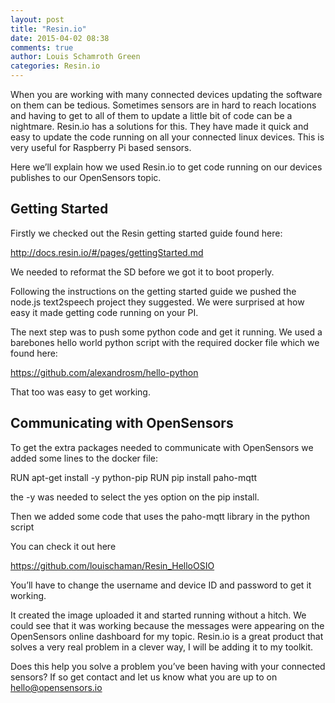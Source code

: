 ```yaml
---
layout: post
title: "Resin.io"
date: 2015-04-02 08:38
comments: true
author: Louis Schamroth Green
categories: Resin.io
---
```


When you are working with many connected devices updating the software on them can be tedious. Sometimes sensors are in hard to reach locations and having to get to all of them to update a little bit of code can be a nightmare. Resin.io has a solutions for this. They have made it quick and easy to update the code running on all your connected linux devices. This is very useful for Raspberry Pi based sensors. 

Here we’ll explain how we used Resin.io to get code running on our devices publishes to our OpenSensors topic. 

## Getting Started

Firstly we checked out the Resin getting started guide found here:

http://docs.resin.io/#/pages/gettingStarted.md

We needed to reformat the SD before we got it to boot properly.

Following the instructions on the getting started guide we pushed the node.js text2speech project they suggested. We were surprised at how easy it made getting code running on your PI.

The next step was to push some python code and get it running. We used a barebones hello world python script with the required docker file which we found here:

https://github.com/alexandrosm/hello-python

That too was easy to get working. 


## Communicating with OpenSensors

To get the extra packages needed to communicate with OpenSensors we added some lines to the docker file:

RUN apt-get install -y python-pip
RUN pip install paho-mqtt

the -y was needed to select the yes option on the pip install. 

Then we added some code that uses the paho-mqtt library in the python script

You can check it out here

https://github.com/louischaman/Resin_HelloOSIO

You’ll have to change the username and device ID and password to get it working. 

It created the image uploaded it and started running without a
hitch. We could see that it was working because the messages were
appearing on the OpenSensors online dashboard for my topic. Resin.io
is a great product that solves a very real problem in a clever way, I
will be adding it to my toolkit.

Does this help you solve a problem you’ve been having with your
connected sensors? If so get contact and let us know what you are up
to on hello@opensensors.io

